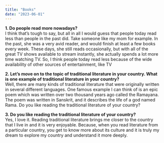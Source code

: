 ```yaml
---
title: "Books"
date: "2023-06-01"
---
```


**1\. Do people read more nowadays?**  
I think that’s tough to say, but all in all I would guess that people today read less than people in the past did. Take someone like my mom for example. In the past, she was a very avid reader, and would finish at least a few books every week. These days, she still reads occasionally, but with all of the great TV shows available to stream instantly, she actually spends a lot more time watching TV. So, I think people today read less because of the wide availability of other sources of entertainment, like TV

**2\. Let’s move on to the topic of traditional literature in your country. What is one example of traditional literature in your country?**  
Well, there are many kinds of traditional literature that were originally written in several different languages. One famous example I can think of is an epic poem which was written over two thousand years ago called the Ramayana. The poem was written in Sanskrit, and it describes the life of a god named Rama. Do you like reading the traditional literature of your country?

**3\. Do you like reading the traditional literature of your country?**  
Yes, I love it. Reading traditional literature brings me closer to the country that I live in and it is very enjoyable. Because, when you read literature from a particular country, you get to know more about its culture and it is truly my dream to explore my country and understand it more deeply.
